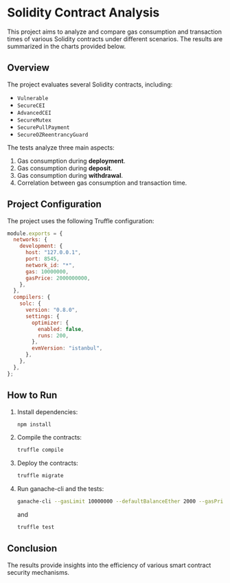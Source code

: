 # Solidity Contract Analysis

This project aims to analyze and compare gas consumption and transaction times of various Solidity contracts under different scenarios. The results are summarized in the charts provided below.

## Overview
The project evaluates several Solidity contracts, including:
- `Vulnerable`
- `SecureCEI`
- `AdvancedCEI`
- `SecureMutex`
- `SecurePullPayment`
- `SecureOZReentrancyGuard`

The tests analyze three main aspects:
1. Gas consumption during **deployment**.
2. Gas consumption during **deposit**.
3. Gas consumption during **withdrawal**.
4. Correlation between gas consumption and transaction time.

## Project Configuration

The project uses the following Truffle configuration:

```javascript
module.exports = {
  networks: {   
    development: { 
      host: "127.0.0.1",
      port: 8545,
      network_id: "*",
      gas: 10000000,
      gasPrice: 2000000000,
    },
  },
  compilers: {
    solc: {
      version: "0.8.0",    
      settings: {
        optimizer: {
          enabled: false,
          runs: 200,
        },
        evmVersion: "istanbul",
      },
    },
  },
};
```

## How to Run


1. Install dependencies:
   ```bash
   npm install
   ```

2. Compile the contracts:
   ```bash
   truffle compile
   ```

3. Deploy the contracts:
   ```bash
   truffle migrate
   ```

4. Run ganache-cli and  the tests:
   ```bash
   ganache-cli --gasLimit 10000000 --defaultBalanceEther 2000 --gasPrice 2000000000
   ```
   and
   ```bash
   truffle test
   ```

## Conclusion
The results provide insights into the efficiency of various smart contract security mechanisms. 
